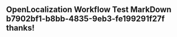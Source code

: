 <properties
ms.topic="hero-topic"
ms.test1="hero-topic"
ms.test2="test"/>

## OpenLocalization Workflow Test MarkDown b7902bf1-b8bb-4835-9eb3-fe199291f27f thanks!
